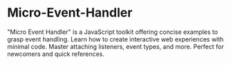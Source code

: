 # Micro-Event-Handler
"Micro Event Handler" is a JavaScript toolkit offering concise examples to grasp event handling. Learn how to create interactive web experiences with minimal code. Master attaching listeners, event types, and more. Perfect for newcomers and quick references.
